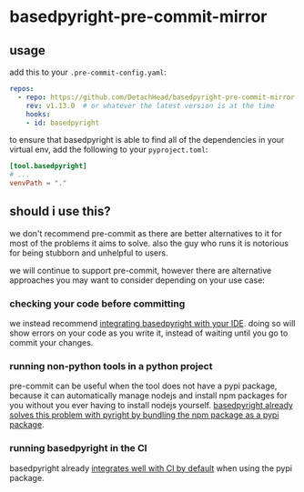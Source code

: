 # basedpyright-pre-commit-mirror

## usage

add this to your `.pre-commit-config.yaml`:
```yaml
repos:
  - repo: https://github.com/DetachHead/basedpyright-pre-commit-mirror
    rev: v1.13.0  # or whatever the latest version is at the time
    hooks:
    - id: basedpyright
```

to ensure that basedpyright is able to find all of the dependencies in your
virtual env, add the following to your `pyproject.toml`:

```toml
[tool.basedpyright]
# ...
venvPath = "."
```

## should i use this?

we don't recommend pre-commit as there are better alternatives to it for most of the problems it aims to solve. also the guy who runs it is notorious for being stubborn and unhelpful to users.

we will continue to support pre-commit, however there are alternative approaches you may want to consider depending on your use case:

### checking your code before committing

we instead recommend [integrating basedpyright with your IDE](https://docs.basedpyright.com/#/installation?id=ides). doing so will show errors on your code as you write it, instead of waiting until you go to commit your changes.

### running non-python tools in a python project

pre-commit can be useful when the tool does not have a pypi package, because it can automatically manage nodejs and install npm packages for you without you ever having to install nodejs yourself. [basedpyright already solves this problem with pyright by bundling the npm package as a pypi package](https://docs.basedpyright.com/#/?id=published-as-a-pypi-package-no-nodejs-required).

### running basedpyright in the CI

basedpyright already [integrates well with CI by default](https://docs.basedpyright.com/#/?id=improved-integration-with-ci-platforms) when using the pypi package.